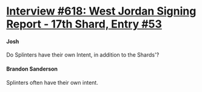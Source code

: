 # [Interview #618: West Jordan Signing Report - 17th Shard, Entry #53](https://www.theoryland.com/intvmain.php?i=618#53)

#### Josh

Do Splinters have their own Intent, in addition to the Shards'?

#### Brandon Sanderson

Splinters often have their own intent.

